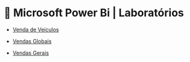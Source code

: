 # 📒 Microsoft Power Bi | Laboratórios

+ [Venda de Veículos](https://github.com/Mat3usCod3/Labs-Power-Bi/blob/main/Venda_de_veiculos/PDF-Visualisa%C3%A7%C3%A3o-Estudo%20de%20caso%2001-Dados%20venda%20carro.pdf)

+ [Vendas Globais](https://github.com/Mat3usCod3/Labs-Power-Bi/blob/main/Vendas_globais/vendas_globais.pdf)

+ [Vendas Gerais](https://github.com/Mat3usCod3/Labs-Power-Bi/blob/main/Vendas_Gerais/visualiza%C3%A7%C3%A3o.pdf)